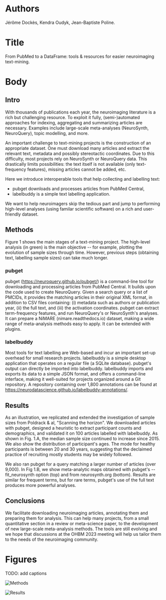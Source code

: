 # Authors

Jérôme Dockès, Kendra Oudyk, Jean-Baptiste Poline.

# Title

From PubMed to a DataFrame: tools & resources for easier neuroimaging text-mining.

# Body

## Intro

With thousands of publications each year, the neuroimaging literature is a rich but challenging resource.
To exploit it fully, (semi-)automated approaches for indexing, aggregating and summarizing articles are necessary.
Examples include large-scale meta-analyses (NeuroSynth, NeuroQuery), topic modelling, and more.

An important challenge to text-mining projects is the construction of an appropriate dataset.
One must download many articles and extract the relevant text, metadata and possibly stereotactic coordinates.
Due to this difficulty, most projects rely on NeuroSynth or NeuroQuery data.
This drastically limits possibilities: the text itself is not available (only text-frequency features), missing articles cannot be added, etc.

Here we introduce interoperable tools that help collecting and labelling text:

- pubget downloads and processes articles from PubMed Central,
- labelbuddy is a simple text labelling application.

We want to help neuroimagers skip the tedious part and jump to performing high-level analyses (using familar scientific software) on a rich and user-friendly dataset.

## Methods

Figure 1 shows the main stages of a text-mining project.
The high-level analysis (in green) is the main objective -- for example, plotting the evolution of sample sizes through time.
However, previous steps (obtaining text, labelling sample sizes) can take much longer.

### pubget

pubget (https://neuroquery.github.io/pubget/) is a command-line tool for downloading and processing articles from PubMed Central.
It builds upon the code used to create NeuroQuery.
Given a search query or a list of PMCIDs, it provides the matching articles in their original XML format, in addition to CSV files containing: (i) metadata such as authors or publication year, (ii) the full text, and (iii) the activation coordinates.
pubget can extract term-frequency features, and run NeuroQuery's or NeuroSynth's analyses.
It can prepare a NiMARE (nimare.readthedocs.io) dataset, making a wide range of meta-analysis methods easy to apply.
It can be extended with plugins.

### labelbuddy

Most tools for text labelling are Web-based and incur an important set-up overhead for small research projects.
labelbuddy is a simple desktop application that operates on a regular file (a SQLite database).
pubget's output can directly be imported into labelbuddy.
labelbuddy imports and exports its data to a simple JSON format, and offers a command-line interface, making it well-suited for projects organized around a Git repository.
A repository containing over 1,800 annotations can be found at https://neurodatascience.github.io/labelbuddy-annotations/.

## Results

As an illustration, we replicated and extended the investigation of sample sizes from Poldrack & al, "Scanning the horizon". 
We downloaded articles with pubget, designed a heuristic to extract participant counts and demographics, and validated it on 100 articles labelled with labelbuddy.
As shown in Fig. 1.A, the median sample size continued to increase since 2015.
We also show the distribution of participant's ages.
The mode for healthy participants is between 20 and 30 years, suggesting that the declaimed practice of recruiting mostly students may be widely followed.

We also ran pubget for a query matching a larger number of articles (over 9,000).
In Fig 1.B, we show meta-analytic maps obtained with pubget's --fit_neurosynth option (top) and from neurosynth.org (bottom).
Results are similar for frequent terms, but for rare terms, pubget's use of the full text produces more powerful analyses.

## Conclusions

We facilitate downloading neuroimaging articles, annotating them and preparing them for analysis.
This can help many projects, from a small quantitative section in a review or meta-science paper, to the development of new large-scale meta-analysis methods.
The tools are still evolving and we hope that discussions at the OHBM 2023 meeting will help us tailor them to the needs of the neuroimaging community.

# Figures

TODO: add captions

![Methods](file:figures/figure_1.png "Methods") 

![Results](file:figures/figure_2.png "Results") 
